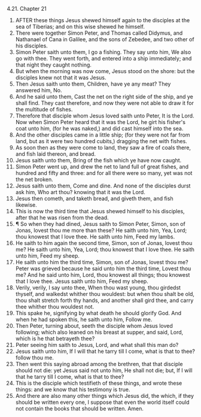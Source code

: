 4.21. Chapter 21
1. AFTER these things Jesus shewed himself again to the disciples at the sea of Tiberias; and on this wise shewed he himself.
2. There were together Simon Peter, and Thomas called Didymus, and Nathanael of Cana in Galilee, and the sons of Zebedee, and two other of his disciples.
3. Simon Peter saith unto them, I go a fishing. They say unto him, We also go with thee. They went forth, and entered into a ship immediately; and that night they caught nothing.
4. But when the morning was now come, Jesus stood on the shore: but the disciples knew not that it was Jesus.
5. Then Jesus saith unto them, Children, have ye any meat? They answered him, No.
6. And he said unto them, Cast the net on the right side of the ship, and ye shall find. They cast therefore, and now they were not able to draw it for the multitude of fishes.
7. Therefore that disciple whom Jesus loved saith unto Peter, It is the Lord. Now when Simon Peter heard that it was the Lord, he girt his fisher's coat unto him, (for he was naked,) and did cast himself into the sea.
8. And the other disciples came in a little ship; (for they were not far from land, but as it were two hundred cubits,) dragging the net with fishes.
9. As soon then as they were come to land, they saw a fire of coals there, and fish laid thereon, and bread.
10. Jesus saith unto them, Bring of the fish which ye have now caught.
11. Simon Peter went up, and drew the net to land full of great fishes, and hundred and fifty and three: and for all there were so many, yet was not the net broken.
12. Jesus saith unto them, Come and dine. And none of the disciples durst ask him, Who art thou? knowing that it was the Lord.
13. Jesus then cometh, and taketh bread, and giveth them, and fish likewise.
14. This is now the third time that Jesus shewed himself to his disciples, after that he was risen from the dead.
15. ¶ So when they had dined, Jesus saith to Simon Peter, Simon, son of Jonas, lovest thou me more than these? He saith unto him, Yea, Lord; thou knowest that I love thee. He saith unto him, Feed my lambs.
16. He saith to him again the second time, Simon, son of Jonas, lovest thou me? He saith unto him, Yea, Lord; thou knowest that I love thee. He saith unto him, Feed my sheep.
17. He saith unto him the third time, Simon, son of Jonas, lovest thou me? Peter was grieved because he said unto him the third time, Lovest thou me? And he said unto him, Lord, thou knowest all things; thou knowest that I love thee. Jesus saith unto him, Feed my sheep.
18. Verily, verily, I say unto thee, When thou wast young, thou girdedst thyself, and walkedst whither thou wouldest: but when thou shalt be old, thou shalt stretch forth thy hands, and another shall gird thee, and carry thee whither thou wouldest not.
19. This spake he, signifying by what death he should glorify God. And when he had spoken this, he saith unto him, Follow me.
20. Then Peter, turning about, seeth the disciple whom Jesus loved following; which also leaned on his breast at supper, and said, Lord, which is he that betrayeth thee?
21. Peter seeing him saith to Jesus, Lord, and what shall this man do?
22. Jesus saith unto him, If I will that he tarry till I come, what is that to thee? follow thou me.
23. Then went this saying abroad among the brethren, that that disciple should not die: yet Jesus said not unto him, He shall not die; but, If I will that he tarry till I come, what is that to thee?
24. This is the disciple which testifieth of these things, and wrote these things: and we know that his testimony is true.
25. And there are also many other things which Jesus did, the which, if they should be written every one, I suppose that even the world itself could not contain the books that should be written. Amen.

